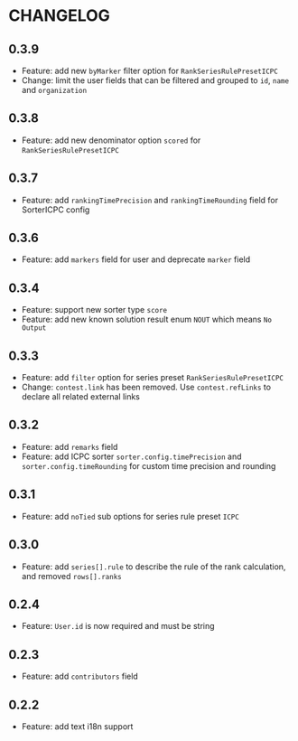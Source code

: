 # CHANGELOG

## 0.3.9

- Feature: add new `byMarker` filter option for `RankSeriesRulePresetICPC`
- Change: limit the user fields that can be filtered and grouped to `id`, `name` and `organization`

## 0.3.8

- Feature: add new denominator option `scored` for `RankSeriesRulePresetICPC`

## 0.3.7

- Feature: add `rankingTimePrecision` and `rankingTimeRounding` field for SorterICPC config

## 0.3.6

- Feature: add `markers` field for user and deprecate `marker` field

## 0.3.4

- Feature: support new sorter type `score`
- Feature: add new known solution result enum `NOUT` which means `No Output`

## 0.3.3

- Feature: add `filter` option for series preset `RankSeriesRulePresetICPC`
- Change: `contest.link` has been removed. Use `contest.refLinks` to declare all related external links

## 0.3.2

- Feature: add `remarks` field
- Feature: add ICPC sorter `sorter.config.timePrecision` and `sorter.config.timeRounding` for custom time precision and rounding

## 0.3.1

- Feature: add `noTied` sub options for series rule preset `ICPC`

## 0.3.0

- Feature: add `series[].rule` to describe the rule of the rank calculation, and removed `rows[].ranks`

## 0.2.4

- Feature: `User.id` is now required and must be string

## 0.2.3

- Feature: add `contributors` field

## 0.2.2

- Feature: add text i18n support
